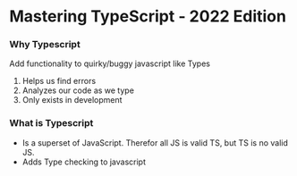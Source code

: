 # Mastering TypeScript - 2022 Edition

### Why Typescript
Add functionality to quirky/buggy javascript like Types
1. Helps us find errors
2. Analyzes our code as we type
3. Only exists in development

### What is Typescript
- Is a superset of JavaScript. Therefor all JS is valid TS, but TS is no valid JS.
- Adds Type checking to javascript